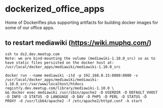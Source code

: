 # dockerized_office_apps
Home of Dockerifles plus supporting artifacts for building docker images for some of our office apps.

## to restart mediawiki (https://wiki.muphq.com/)
```
ssh to ds2.dev.meetup.com
Note: we are bind-mounting the volume (mediawiki-1.10.0_src) so as to have static files persisted on the docker host at: /usr/local/docker_apps/mediawiki/mediawiki-1.10.0_src 

docker run --name mediawiki -itd -p 192.168.0.15:8080:8080 -v /usr/local/docker_apps/mediawiki/mediawiki-1.10.0_src:/var/www/localhost/htdocs registry.dev.meetup.com/library/mediawiki-1.10.0 \
&& docker exec mediawiki /usr/sbin/apache2 -D USERDIR -D DEFAULT_VHOST -D INFO -D STATUS -D LANGUAGE -D DAV -D PHP5 -D PERL -D STATUS -D PROXY -d /usr/lib64/apache2 -f /etc/apache2/httpd.conf -k start

```
